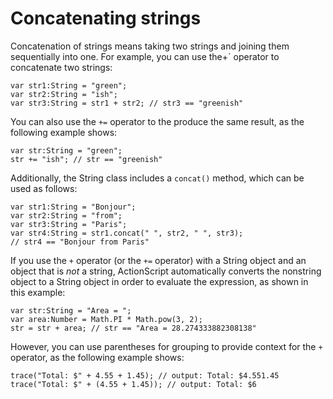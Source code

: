 # Concatenating strings

Concatenation of strings means taking two strings and joining them sequentially
into one. For example, you can use the+` operator to concatenate two strings:

    var str1:String = "green";
    var str2:String = "ish";
    var str3:String = str1 + str2; // str3 == "greenish"

You can also use the `+=` operator to the produce the same result, as the
following example shows:

    var str:String = "green";
    str += "ish"; // str == "greenish"

Additionally, the String class includes a `concat()` method, which can be used
as follows:

    var str1:String = "Bonjour";
    var str2:String = "from";
    var str3:String = "Paris";
    var str4:String = str1.concat(" ", str2, " ", str3);
    // str4 == "Bonjour from Paris"

If you use the `+` operator (or the `+=` operator) with a String object and an
object that is _not_ a string, ActionScript automatically converts the nonstring
object to a String object in order to evaluate the expression, as shown in this
example:

    var str:String = "Area = ";
    var area:Number = Math.PI * Math.pow(3, 2);
    str = str + area; // str == "Area = 28.274333882308138"

However, you can use parentheses for grouping to provide context for the `+`
operator, as the following example shows:

    trace("Total: $" + 4.55 + 1.45); // output: Total: $4.551.45
    trace("Total: $" + (4.55 + 1.45)); // output: Total: $6
